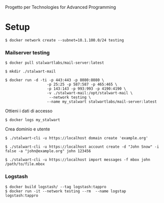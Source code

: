 Progetto per Technologies for Advanced Programming

# Setup

```
$ docker network create --subnet=10.1.100.0/24 testing
```

### Mailserver testing

```
$ docker pull stalwartlabs/mail-server:latest

$ mkdir ./stalwart-mail

$ docker run -d -ti -p 443:443 -p 8080:8080 \
                   -p 25:25 -p 587:587 -p 465:465 \
                   -p 143:143 -p 993:993 -p 4190:4190 \
                   -v ./stalwart-mail:/opt/stalwart-mail \
                    --network testing \
                   --name my_stalwart stalwartlabs/mail-server:latest
```
Ottieni i dati di accesso
```
$ docker logs my_stalwart
```
Crea dominio e utente
```
$ ./stalwart-cli -u https://localhost domain create 'example.org'

$ ./stalwart-cli -u https://localhost account create -d "John Snow" -i false -a "john@example.org" john 123456

$ ./stalwart-cli -u https://localhost import messages -f mbox john /path/to/file.mbox
```
### Logstash
```
$ docker build logstash/ --tag logstash:tappro
$ docker run -it --network testing --rm  --name logstap logstash:tappro
```
